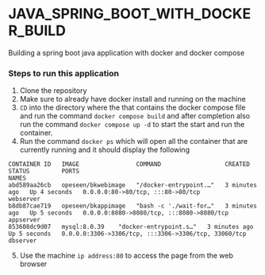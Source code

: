 # JAVA_SPRING_BOOT_WITH_DOCKER_BUILD
Building a spring boot java application with docker and docker compose

### Steps to run this application

1. Clone the repository
2. Make sure to already have docker install and running on the machine
3. `CD` into the directory where the that contains the docker compose file and run the command `docker compose build` and after completion also run the command `docker compose up -d` to start the start and run the container.
4. Run the command `docker ps` which will open all the container that are currently running and it should display the following

```
CONTAINER ID   IMAGE                COMMAND                  CREATED         STATUS         PORTS                                                  NAMES
abd589aa26cb   opeseen/bkwebimage   "/docker-entrypoint.…"   3 minutes ago   Up 4 seconds   0.0.0.0:80->80/tcp, :::80->80/tcp                      webserver
b8db87cae719   opeseen/bkappimage   "bash -c './wait-for…"   3 minutes ago   Up 5 seconds   0.0.0.0:8080->8080/tcp, :::8080->8080/tcp              appserver
853608dc9d07   mysql:8.0.39    "docker-entrypoint.s…"   3 minutes ago   Up 5 seconds   0.0.0.0:3306->3306/tcp, :::3306->3306/tcp, 33060/tcp   dbserver
```

5. Use the machine `ip address:80` to access the page from the web browser